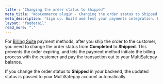 ```yaml
---
title : "Changing the order status to Shipped"
meta_title: "WooCommerce plugin - Changing the order status to Shipped  - MultiSafepay Docs"
meta_description: "Sign up. Build and test your payments integration. Explore our products and services. Use our API Reference, SDKs, and wrappers. Get support."
layout: "faqdetail"
read_more: "."
---
```


For [Billing Suite](/payments/methods/billing-suite/) payment methods, after you ship the order to the customer, you need to change the order status from **Completed** to **Shipped**. This prevents the order expiring, and lets the payment method initiate the billing process with the customer and pay the transaction out to your MultiSafepay balance. 

If you change the order status to **Shipped** in your backend, the updated status is passed to your MultiSafepay account automatically.